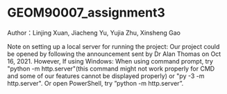 # GEOM90007_assignment3
Author：Linjing Xuan, Jiacheng Yu, Yujia Zhu, Xinsheng Gao

Note on setting up a local server for running the project:
Our project could be opened by following the announcement sent by Dr Alan Thomas on Oct 16, 2021.
However, If using Windows:
When using command prompt, try "python -m http.server"(this command might not work properly for CMD and some of our features cannot be displayed properly) or "py -3 -m http.server".
Or open PowerShell, try ”python -m http.server”.